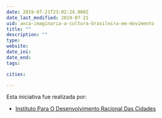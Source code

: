 ```yaml
---
date: 2019-07-21T23:02:24.000Z
date_last_modified: 2019-07-21
uid: anca-imaginaria-a-cultura-brasileira-em-movimento
title: ""
description: ""
type: 
website: 
date_ini: 
date_end: 
tags:

cities: 

---
```


Esta iniciativa fue realizada por:

- [Instituto Para O Desenvolvimento Racional Das Cidades](/i/instituto-para-o-desenvolvimento-racional-das-cidades.html)
